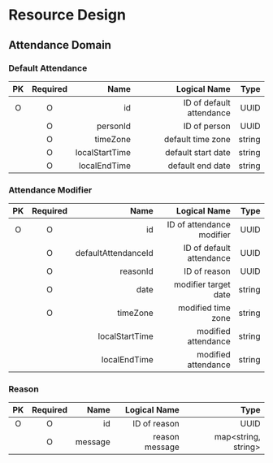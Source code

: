 # Resource Design

## Attendance Domain

### Default Attendance
| PK    | Required 	| Name              | Logical Name              | Type 		|
|:-----:|:---------:|------------------:|--------------------------:|----------:|
| O     | O 		| id                | ID of default attendance  | UUID 		|
|       | O 		| personId          | ID of person              | UUID 		|
|       | O 		| timeZone          | default time zone         | string 	|
|       | O 		| localStartTime    | default start date        | string 	|
|       | O 		| localEndTime      | default end date          | string 	|

### Attendance Modifier
| PK    | Required 	| Name                  | Logical Name                  | Type 		|
|:-----:|:---------:|----------------------:|------------------------------:|----------:|
| O     | O 		| id                    | ID of attendance modifier 	| UUID 		|
|       | O 		| defaultAttendanceId   | ID of default attendance 		| UUID 		|
|       | O 		| reasonId              | ID of reason 					| UUID 		|
|       | O 		| date                  | modifier target date 			| string 	|
|       | O 		| timeZone              | modified time zone 			| string 	|
|       |   		| localStartTime        | modified attendance 			| string 	|
|       |   		| localEndTime          | modified attendance 			| string 	|

### Reason
| PK    | Required 	| Name                  | Logical Name 		| Type 					|
|:-----:|:---------:|----------------------:|------------------:|----------------------:|
| O     | O 		| id                    | ID of reason 		| UUID 					|
|       | O 		| message 				| reason message 	| map<string, string> 	|
